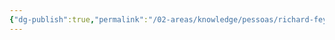 ```yaml
---
{"dg-publish":true,"permalink":"/02-areas/knowledge/pessoas/richard-feynman/","tags":["autores"]}
---
```

